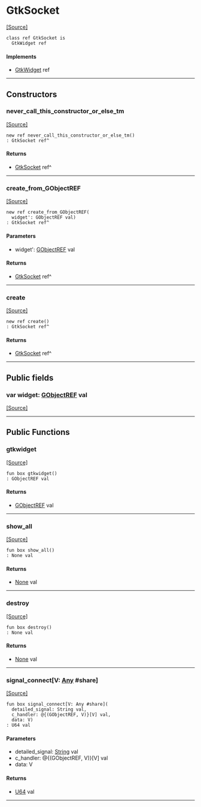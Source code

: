 # GtkSocket
<span class="source-link">[[Source]](src/gtk3/GtkSocket.md#L6)</span>
```pony
class ref GtkSocket is
  GtkWidget ref
```

#### Implements

* [GtkWidget](gtk3-GtkWidget.md) ref

---

## Constructors

### never_call_this_constructor_or_else_tm
<span class="source-link">[[Source]](src/gtk3/GtkSocket.md#L10)</span>


```pony
new ref never_call_this_constructor_or_else_tm()
: GtkSocket ref^
```

#### Returns

* [GtkSocket](gtk3-GtkSocket.md) ref^

---

### create_from_GObjectREF
<span class="source-link">[[Source]](src/gtk3/GtkSocket.md#L13)</span>


```pony
new ref create_from_GObjectREF(
  widget': GObjectREF val)
: GtkSocket ref^
```
#### Parameters

*   widget': [GObjectREF](gtk3-..-gobject-GObjectREF.md) val

#### Returns

* [GtkSocket](gtk3-GtkSocket.md) ref^

---

### create
<span class="source-link">[[Source]](src/gtk3/GtkSocket.md#L17)</span>


```pony
new ref create()
: GtkSocket ref^
```

#### Returns

* [GtkSocket](gtk3-GtkSocket.md) ref^

---

## Public fields

### var widget: [GObjectREF](gtk3-..-gobject-GObjectREF.md) val
<span class="source-link">[[Source]](src/gtk3/GtkSocket.md#L7)</span>



---

## Public Functions

### gtkwidget
<span class="source-link">[[Source]](src/gtk3/GtkSocket.md#L9)</span>


```pony
fun box gtkwidget()
: GObjectREF val
```

#### Returns

* [GObjectREF](gtk3-..-gobject-GObjectREF.md) val

---

### show_all
<span class="source-link">[[Source]](src/gtk3/GtkWidget.md#L4)</span>


```pony
fun box show_all()
: None val
```

#### Returns

* [None](builtin-None.md) val

---

### destroy
<span class="source-link">[[Source]](src/gtk3/GtkWidget.md#L7)</span>


```pony
fun box destroy()
: None val
```

#### Returns

* [None](builtin-None.md) val

---

### signal_connect\[V: [Any](builtin-Any.md) #share\]
<span class="source-link">[[Source]](src/gtk3/GtkWidget.md#L10)</span>


```pony
fun box signal_connect[V: Any #share](
  detailed_signal: String val,
  c_handler: @{(GObjectREF, V)}[V] val,
  data: V)
: U64 val
```
#### Parameters

*   detailed_signal: [String](builtin-String.md) val
*   c_handler: @{(GObjectREF, V)}[V] val
*   data: V

#### Returns

* [U64](builtin-U64.md) val

---

